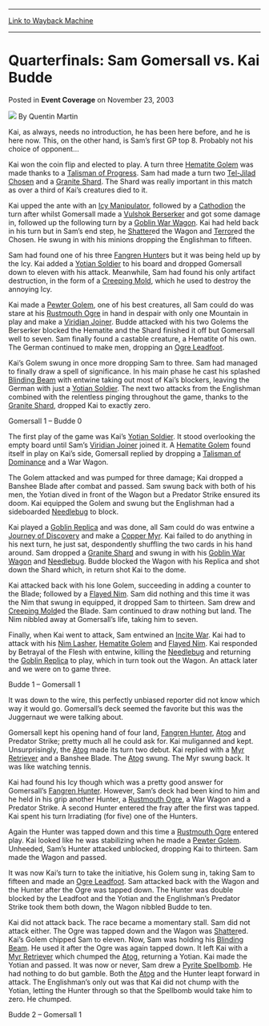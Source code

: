 
---
[Link to Wayback Machine](https://web.archive.org/web/20171030212326/https://magic.wizards.com/en/articles/archive/event-coverage/quarterfinals-sam-gomersall-vs-kai-budde-2003-11-23)

[_metadata_:author]:- "Quentin Martin"
[_metadata_:description]:- "Kai, as always, needs no introduction, he has been here before, and he is here now. This, on the other hand, is Sam’s first GP top 8. Probably not his choice of opponent…Kai won the coin flip and elected to play. A turn three Hematite Golem was made thanks to a Talisman of Progress. Sam had made a turn two Tel-Jilad Chosen and a Granite Shard. The Shard was really important in this match as over a third of Kai’s creatures died to it."
[_metadata_:generator]:- "Drupal 7 (http://drupal.org)"
[_metadata_:node]:- "775421"
[_metadata_:publish_date]:- "2003-11-23"
[_metadata_:source]:- "div-main-content"
[_metadata_:title]:- "Quarterfinals: Sam Gomersall vs. Kai Budde"
[_metadata_:wayback_capture_timestamp]:- "2017-10-30 21:23:26"
[_metadata_:wayback_raw_url]:- "https://web.archive.org/web/20171030212326id_/https://magic.wizards.com/en/articles/archive/event-coverage/quarterfinals-sam-gomersall-vs-kai-budde-2003-11-23"
[_metadata_:wayback_url]:- "https://magic.wizards.com/en/articles/archive/event-coverage/quarterfinals-sam-gomersall-vs-kai-budde-2003-11-23"
---


Quarterfinals: Sam Gomersall vs. Kai Budde
==========================================



 Posted in **Event Coverage**
 on November 23, 2003 






![](https://media.magic.wizards.com/styles/auth_small/public/generic-avatar-150_256.png)
By Quentin Martin











Kai, as always, needs no introduction, he has been here before, and he is here now. This, on the other hand, is Sam’s first GP top 8. Probably not his choice of opponent…

Kai won the coin flip and elected to play. A turn three [Hematite Golem](http://gatherer.wizards.com/Pages/Card/Details.aspx?name=Hematite+Golem) was made thanks to a [Talisman of Progress](http://gatherer.wizards.com/Pages/Card/Details.aspx?name=Talisman+of+Progress). Sam had made a turn two [Tel-Jilad Chosen](http://gatherer.wizards.com/Pages/Card/Details.aspx?name=Tel-Jilad+Chosen) and a [Granite Shard](http://gatherer.wizards.com/Pages/Card/Details.aspx?name=Granite+Shard). The Shard was really important in this match as over a third of Kai’s creatures died to it.

Kai upped the ante with an [Icy Manipulator](http://gatherer.wizards.com/Pages/Card/Details.aspx?name=Icy+Manipulator), followed by a [Cathodion](http://gatherer.wizards.com/Pages/Card/Details.aspx?name=Cathodion) the turn after whilst Gomersall made a [Vulshok Berserker](http://gatherer.wizards.com/Pages/Card/Details.aspx?name=Vulshok+Berserker) and got some damage in, followed up the following turn by a [Goblin War Wagon](http://gatherer.wizards.com/Pages/Card/Details.aspx?name=Goblin+War+Wagon). Kai had held back in his turn but in Sam’s end step, he [Shatter](http://gatherer.wizards.com/Pages/Card/Details.aspx?name=Shatter)ed the Wagon and [Terror](http://gatherer.wizards.com/Pages/Card/Details.aspx?name=Terror)ed the Chosen. He swung in with his minions dropping the Englishman to fifteen.

Sam had found one of his three [Fangren Hunter](http://gatherer.wizards.com/Pages/Card/Details.aspx?name=Fangren+Hunter)s but it was being held up by the Icy. Kai added a [Yotian Soldier](http://gatherer.wizards.com/Pages/Card/Details.aspx?name=Yotian+Soldier) to his board and dropped Gomersall down to eleven with his attack. Meanwhile, Sam had found his only artifact destruction, in the form of a [Creeping Mold](http://gatherer.wizards.com/Pages/Card/Details.aspx?name=Creeping+Mold), which he used to destroy the annoying Icy.

Kai made a [Pewter Golem](http://gatherer.wizards.com/Pages/Card/Details.aspx?name=Pewter+Golem), one of his best creatures, all Sam could do was stare at his [Rustmouth Ogre](http://gatherer.wizards.com/Pages/Card/Details.aspx?name=Rustmouth+Ogre) in hand in despair with only one Mountain in play and make a [Viridian Joiner](http://gatherer.wizards.com/Pages/Card/Details.aspx?name=Viridian+Joiner). Budde attacked with his two Golems the Berserker blocked the Hematite and the Shard finished it off but Gomersall well to seven. Sam finally found a castable creature, a Hematite of his own. The German continued to make men, dropping an [Ogre Leadfoot](http://gatherer.wizards.com/Pages/Card/Details.aspx?name=Ogre+Leadfoot).

Kai’s Golem swung in once more dropping Sam to three. Sam had managed to finally draw a spell of significance. In his main phase he cast his splashed [Blinding Beam](http://gatherer.wizards.com/Pages/Card/Details.aspx?name=Blinding+Beam) with entwine taking out most of Kai’s blockers, leaving the German with just a [Yotian Soldier](http://gatherer.wizards.com/Pages/Card/Details.aspx?name=Yotian+Soldier). The next two attacks from the Englishman combined with the relentless pinging throughout the game, thanks to the [Granite Shard](http://gatherer.wizards.com/Pages/Card/Details.aspx?name=Granite+Shard), dropped Kai to exactly zero. 

Gomersall 1 – Budde 0

The first play of the game was Kai’s [Yotian Soldier](http://gatherer.wizards.com/Pages/Card/Details.aspx?name=Yotian+Soldier). It stood overlooking the empty board until Sam’s [Viridian Joiner](http://gatherer.wizards.com/Pages/Card/Details.aspx?name=Viridian+Joiner) joined it. A [Hematite Golem](http://gatherer.wizards.com/Pages/Card/Details.aspx?name=Hematite+Golem) found itself in play on Kai’s side, Gomersall replied by dropping a [Talisman of Dominance](http://gatherer.wizards.com/Pages/Card/Details.aspx?name=Talisman+of+Dominance) and a War Wagon.

The Golem attacked and was pumped for three damage; Kai dropped a Banshee Blade after combat and passed. Sam swung back with both of his men, the Yotian dived in front of the Wagon but a Predator Strike ensured its doom. Kai equipped the Golem and swung but the Englishman had a sideboarded [Needlebug](http://gatherer.wizards.com/Pages/Card/Details.aspx?name=Needlebug) to block.

Kai played a [Goblin Replica](http://gatherer.wizards.com/Pages/Card/Details.aspx?name=Goblin+Replica) and was done, all Sam could do was entwine a [Journey of Discovery](http://gatherer.wizards.com/Pages/Card/Details.aspx?name=Journey+of+Discovery) and make a [Copper Myr](http://gatherer.wizards.com/Pages/Card/Details.aspx?name=Copper+Myr). Kai failed to do anything in his next turn, he just sat, despondently shuffling the two cards in his hand around. Sam dropped a [Granite Shard](http://gatherer.wizards.com/Pages/Card/Details.aspx?name=Granite+Shard) and swung in with his [Goblin War Wagon](http://gatherer.wizards.com/Pages/Card/Details.aspx?name=Goblin+War+Wagon) and [Needlebug](http://gatherer.wizards.com/Pages/Card/Details.aspx?name=Needlebug). Budde blocked the Wagon with his Replica and shot down the Shard which, in return shot Kai to the dome. 

Kai attacked back with his lone Golem, succeeding in adding a counter to the Blade; followed by a [Flayed Nim](http://gatherer.wizards.com/Pages/Card/Details.aspx?name=Flayed+Nim). Sam did nothing and this time it was the Nim that swung in equipped, it dropped Sam to thirteen. Sam drew and [Creeping Mold](http://gatherer.wizards.com/Pages/Card/Details.aspx?name=Creeping+Mold)ed the Blade. Sam continued to draw nothing but land. The Nim nibbled away at Gomersall’s life, taking him to seven.

Finally, when Kai went to attack, Sam entwined an [Incite War](http://gatherer.wizards.com/Pages/Card/Details.aspx?name=Incite+War). Kai had to attack with his [Nim Lasher](http://gatherer.wizards.com/Pages/Card/Details.aspx?name=Nim+Lasher), [Hematite Golem](http://gatherer.wizards.com/Pages/Card/Details.aspx?name=Hematite+Golem) and [Flayed Nim](http://gatherer.wizards.com/Pages/Card/Details.aspx?name=Flayed+Nim). Kai responded by Betrayal of the Flesh with entwine, killing the [Needlebug](http://gatherer.wizards.com/Pages/Card/Details.aspx?name=Needlebug) and returning the [Goblin Replica](http://gatherer.wizards.com/Pages/Card/Details.aspx?name=Goblin+Replica) to play, which in turn took out the Wagon. An attack later and we were on to game three.

Budde 1 – Gomersall 1

It was down to the wire, this perfectly unbiased reporter did not know which way it would go. Gomersall’s deck seemed the favorite but this was the Juggernaut we were talking about.

Gomersall kept his opening hand of four land, [Fangren Hunter](http://gatherer.wizards.com/Pages/Card/Details.aspx?name=Fangren+Hunter), [Atog](http://gatherer.wizards.com/Pages/Card/Details.aspx?name=Atog) and Predator Strike; pretty much all he could ask for. Kai muliganned and kept. Unsurprisingly, the [Atog](http://gatherer.wizards.com/Pages/Card/Details.aspx?name=Atog) made its turn two debut. Kai replied with a [Myr Retriever](http://gatherer.wizards.com/Pages/Card/Details.aspx?name=Myr+Retriever) and a Banshee Blade. The [Atog](http://gatherer.wizards.com/Pages/Card/Details.aspx?name=Atog) swung. The Myr swung back. It was like watching tennis.

Kai had found his Icy though which was a pretty good answer for Gomersall’s [Fangren Hunter](http://gatherer.wizards.com/Pages/Card/Details.aspx?name=Fangren+Hunter). However, Sam’s deck had been kind to him and he held in his grip another Hunter, a [Rustmouth Ogre](http://gatherer.wizards.com/Pages/Card/Details.aspx?name=Rustmouth+Ogre), a War Wagon and a Predator Strike. A second Hunter entered the fray after the first was tapped. Kai spent his turn Irradiating (for five) one of the Hunters. 

Again the Hunter was tapped down and this time a [Rustmouth Ogre](http://gatherer.wizards.com/Pages/Card/Details.aspx?name=Rustmouth+Ogre) entered play. Kai looked like he was stabilizing when he made a [Pewter Golem](http://gatherer.wizards.com/Pages/Card/Details.aspx?name=Pewter+Golem). Unheeded, Sam’s Hunter attacked unblocked, dropping Kai to thirteen. Sam made the Wagon and passed. 

It was now Kai’s turn to take the initiative, his Golem sung in, taking Sam to fifteen and made an [Ogre Leadfoot](http://gatherer.wizards.com/Pages/Card/Details.aspx?name=Ogre+Leadfoot). Sam attacked back with the Wagon and the Hunter after the Ogre was tapped down. The Hunter was double blocked by the Leadfoot and the Yotian and the Englishman’s Predator Strike took them both down, the Wagon nibbled Budde to ten.

Kai did not attack back. The race became a momentary stall. Sam did not attack either. The Ogre was tapped down and the Wagon was [Shatter](http://gatherer.wizards.com/Pages/Card/Details.aspx?name=Shatter)ed. Kai’s Golem chipped Sam to eleven. Now, Sam was holding his [Blinding Beam](http://gatherer.wizards.com/Pages/Card/Details.aspx?name=Blinding+Beam). He used it after the Ogre was again tapped down. It left Kai with a [Myr Retriever](http://gatherer.wizards.com/Pages/Card/Details.aspx?name=Myr+Retriever) which chumped the [Atog](http://gatherer.wizards.com/Pages/Card/Details.aspx?name=Atog), returning a Yotian. Kai made the Yotian and passed. It was now or never, Sam drew a [Pyrite Spellbomb](http://gatherer.wizards.com/Pages/Card/Details.aspx?name=Pyrite+Spellbomb). He had nothing to do but gamble. Both the [Atog](http://gatherer.wizards.com/Pages/Card/Details.aspx?name=Atog) and the Hunter leapt forward in attack. The Englishman’s only out was that Kai did not chump with the Yotian, letting the Hunter through so that the Spellbomb would take him to zero. He chumped.

Budde 2 – Gomersall 1







